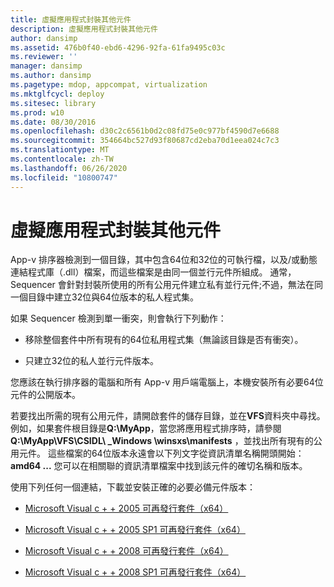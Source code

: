 ```yaml
---
title: 虛擬應用程式封裝其他元件
description: 虛擬應用程式封裝其他元件
author: dansimp
ms.assetid: 476b0f40-ebd6-4296-92fa-61fa9495c03c
ms.reviewer: ''
manager: dansimp
ms.author: dansimp
ms.pagetype: mdop, appcompat, virtualization
ms.mktglfcycl: deploy
ms.sitesec: library
ms.prod: w10
ms.date: 08/30/2016
ms.openlocfilehash: d30c2c6561b0d2c08fd75e0c977bf4590d7e6688
ms.sourcegitcommit: 354664bc527d93f80687cd2eba70d1eea024c7c3
ms.translationtype: MT
ms.contentlocale: zh-TW
ms.lasthandoff: 06/26/2020
ms.locfileid: "10800747"
---
```

# 虛擬應用程式封裝其他元件


App-v 排序器檢測到一個目錄，其中包含64位和32位的可執行檔，以及/或動態連結程式庫（.dll）檔案，而這些檔案是由同一個並行元件所組成。 通常，Sequencer 會針對封裝所使用的所有公用元件建立私有並行元件;不過，無法在同一個目錄中建立32位與64位版本的私人程式集。

如果 Sequencer 檢測到單一衝突，則會執行下列動作：

-   移除整個套件中所有現有的64位私用程式集（無論該目錄是否有衝突）。

-   只建立32位的私人並行元件版本。

您應該在執行排序器的電腦和所有 App-v 用戶端電腦上，本機安裝所有必要64位元件的公開版本。

若要找出所需的現有公用元件，請開啟套件的儲存目錄，並在**VFS**資料夾中尋找。 例如，如果套件根目錄是**Q:\\MyApp**，當您將應用程式排序時，請參閱**Q:\\MyApp\\VFS\\CSIDL\ _Windows \\winsxs\\manifests** ，並找出所有現有的公用元件。 這些檔案的64位版本永遠會以下列文字從資訊清單名稱開頭開始： **amd64 ...** 您可以在相關聯的資訊清單檔案中找到該元件的確切名稱和版本。

使用下列任何一個連結，下載並安裝正確的必要必備元件版本：

-   [Microsoft Visual c + + 2005 可再發行套件（x64）](https://go.microsoft.com/fwlink/?LinkId=152697)

-   [Microsoft Visual c + + 2005 SP1 可再發行套件（x64）](https://go.microsoft.com/fwlink/?LinkId=152698)

-   [Microsoft Visual c + + 2008 可再發行套件（x64）](https://go.microsoft.com/fwlink/?LinkId=152699)

-   [Microsoft Visual c + + 2008 SP1 可再發行套件（x64）](https://go.microsoft.com/fwlink/?LinkId=152700)

 

 





